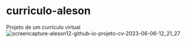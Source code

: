 # curriculo-aleson
 Projeto de um currículo virtual
![screencapture-aleson12-github-io-projeto-cv-2023-06-06-12_21_27](https://github.com/Aleson12/curriculo-aleson/assets/81363714/89648cb9-9f86-4e09-bcbd-f2f24d0082ab)

